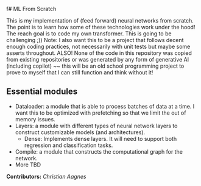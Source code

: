 f# ML From Scratch

This is my implementation of (feed forward) neural networks from scratch. The point is to learn how some of these technologies work under the hood! The reach goal is to code my own transformer. This is going to be challenging ;)) Note: I also want this to be a project that follows decent enough coding practices, not necessarily with unit tests but maybe some asserts throughout. ALSO! None of the code in this repository was copied from existing repositories or was generated by any form of generative AI (including copilot) ~~ this will be an old school programming project to prove to myself that I can still function and think without it!

## Essential modules

- Dataloader: a module that is able to process batches of data at a time. I want this to be optimized with prefetching so that we limit the out of memory issues.
- Layers: a module with different types of neural network layers to construct customizable models (and architectures).
  - Dense: Implements dense layers. It will need to support both regression and classification tasks.
- Compile: a module that constructs the computational graph for the network.
- More TBD

**Contributors:** _Christian Aagnes_
